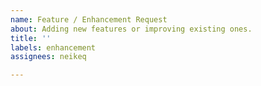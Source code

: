 ```yaml
---
name: Feature / Enhancement Request
about: Adding new features or improving existing ones.
title: ''
labels: enhancement
assignees: neikeq

---
```


<!--
Please search existing issues for potential duplicates before filing yours:
https://github.com/godotengine/godot-csharp-visualstudio/issues?q=is%3Aissue
-->

